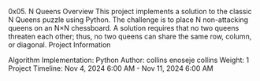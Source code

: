 0x05. N Queens
Overview
This project implements a solution to the classic N Queens puzzle using Python. The challenge is to place N non-attacking queens on an N×N chessboard. A solution requires that no two queens threaten each other; thus, no two queens can share the same row, column, or diagonal.
Project Information

Algorithm Implementation: Python
Author: collins enoseje collins
Weight: 1
Project Timeline: Nov 4, 2024 6:00 AM - Nov 11, 2024 6:00 AM
